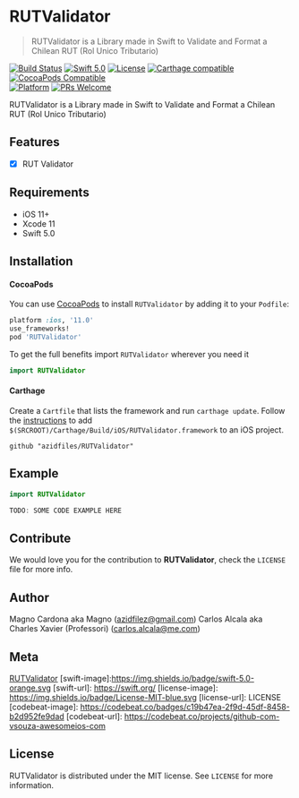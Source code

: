 # RUTValidator
> RUTValidator is a Library made in Swift to Validate and Format a Chilean RUT (Rol Unico Tributario)

[![Build Status](https://travis-ci.com/devcarlos/RUTValidator.svg?token=JeyiLqSQpjNRQyWZyBEg&branch=master)](https://travis-ci.com/devcarlos/RUTValidator)
[![Swift 5.0](https://img.shields.io/badge/swift-5.0-red.svg?style=flat)](https://developer.apple.com/swift)
[![License](https://img.shields.io/badge/license-MIT-lightgrey.svg?style=flat)](https://opensource.org/licenses/MIT)
[![Carthage compatible](https://img.shields.io/badge/Carthage-compatible-4BC51D.svg?style=flat)](https://github.com/Carthage/Carthage)
[![CocoaPods Compatible](https://img.shields.io/cocoapods/v/EZSwiftExtensions.svg)](https://img.shields.io/cocoapods/v/LFAlertController.svg)  
[![Platform](https://img.shields.io/cocoapods/p/LFAlertController.svg?style=flat)](http://cocoapods.org/pods/LFAlertController)
[![PRs Welcome](https://img.shields.io/badge/PRs-welcome-brightgreen.svg?style=flat-square)](http://makeapullrequest.com)

RUTValidator is a Library made in Swift to Validate and Format a Chilean RUT (Rol Unico Tributario)

## Features

- [x] RUT Validator

## Requirements

- iOS 11+
- Xcode 11
- Swift 5.0

## Installation

#### CocoaPods
You can use [CocoaPods](http://cocoapods.org/) to install `RUTValidator` by adding it to your `Podfile`:

```ruby
platform :ios, '11.0'
use_frameworks!
pod 'RUTValidator'
```

To get the full benefits import `RUTValidator` wherever you need it

``` swift
import RUTValidator
```
#### Carthage
Create a `Cartfile` that lists the framework and run `carthage update`. Follow the [instructions](https://github.com/Carthage/Carthage#if-youre-building-for-ios) to add `$(SRCROOT)/Carthage/Build/iOS/RUTValidator.framework` to an iOS project.

```
github "azidfiles/RUTValidator"
```

## Example

```swift
import RUTValidator
```

```swift
TODO: SOME CODE EXAMPLE HERE
```

## Contribute

We would love you for the contribution to **RUTValidator**, check the ``LICENSE`` file for more info.

## Author

Magno Cardona aka Magno (azidfilez@gmail.com)
Carlos Alcala aka Charles Xavier (Professori) (carlos.alcala@me.com)

## Meta

[RUTValidator](https://github.com/acidfilez/RUTValidator/)
[swift-image]:https://img.shields.io/badge/swift-5.0-orange.svg
[swift-url]: https://swift.org/
[license-image]: https://img.shields.io/badge/License-MIT-blue.svg
[license-url]: LICENSE
[codebeat-image]: https://codebeat.co/badges/c19b47ea-2f9d-45df-8458-b2d952fe9dad
[codebeat-url]: https://codebeat.co/projects/github-com-vsouza-awesomeios-com

## License

RUTValidator is distributed under the MIT license. See ``LICENSE`` for more information.
